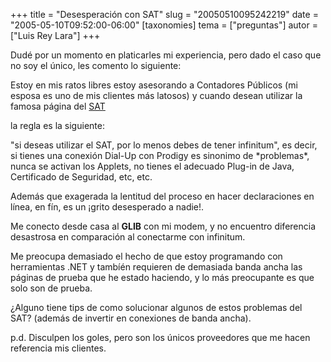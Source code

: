 +++
title = "Desesperación con SAT"
slug = "20050510095242219"
date = "2005-05-10T09:52:00-06:00"
[taxonomies]
tema = ["preguntas"]
autor = ["Luis Rey Lara"]
+++

Dudé por un momento en platicarles mi experiencia, pero dado el caso que
no soy el único, les comento lo siguiente:

Estoy en mis ratos libres estoy asesorando a Contadores Públicos (mi
esposa es uno de mis clientes más latosos) y cuando desean utilizar la
famosa página del [SAT](www.sat.gob.mx)

<!-- more -->
la regla es la siguiente:

"si deseas utilizar el SAT, por lo menos debes de tener infinitum", es
decir, si tienes una conexión Dial-Up con Prodigy es sinonimo de
\*problemas\*, nunca se activan los Applets, no tienes el adecuado
Plug-in de Java, Certificado de Seguridad, etc, etc.

Además que exagerada la lentitud del proceso en hacer declaraciones en
línea, en fín, es un ¡grito desesperado a nadie!.

Me conecto desde casa al **GLIB** con mi modem, y no encuentro
diferencia desastrosa en comparación al conectarme con infinitum.

Me preocupa demasiado el hecho de que estoy programando con herramientas
.NET y tambíén requieren de demasiada banda ancha las páginas de prueba
que he estado haciendo, y lo más preocupante es que solo son de prueba.

¿Alguno tiene tips de como solucionar algunos de estos problemas del
SAT? (además de invertir en conexiones de banda ancha).

p.d. Disculpen los goles, pero son los únicos proveedores que me hacen
referencia mis clientes.
